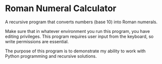 # Roman Numeral Calculator


A recursive program that converts numbers (base 10) into Roman numerals. <br />

Make sure that in whatever environment you run this program, you have editing privileges. This program requires user input from the keyboard, so write permissions are essential. <br />

The purpose of this program is to demonstrate my ability to work with Python programming and recursive solutions.
